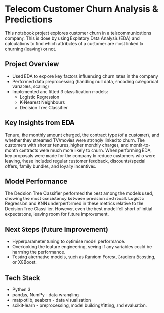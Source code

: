 # Telecom Customer Churn Analysis & Predictions

This notebook project explores customer churn in a telecommunications company. This is done by using
Explatory Data Analysis (EDA) and calculations to find which attributes of a customer are most linked
to churning (leaving) or not.

## Project Overview

- Used EDA to explore key factors influencing churn rates in the company
- Performed data preprocessing (handling null data, encoding categorical variables, scaling)
- Implemented and fitted 3 classification models:
    - Logistic Regression
    - K-Nearest Neighbours
    - Decision Tree Classifier

## Key Insights from EDA

Tenure, the monthly amount charged, the contract type (of a customer), and whether they streamed
TV/movies were strongly linked to churn.
The customers with shorter tenures, higher monthly charges, and month-to-month contracts were much
more likely to churn.
When performing EDA, key proposals were made for the company to reduce customers who were leaving, these
included regular customer feedback, discounts/special offers, family bundles, and loyalty incentives.

## Model Performance

The Decision Tree Classifier performed the best among the models used, showing the most consistency between precision and recall.
Logistic Regression and KNN underperformed in these metrics relative to the Decision Tree Classifier.
However, even the best model fell short of initial expectations, leaving room for future improvement.

## Next Steps (future improvement)

- Hyperparameter tuning to optimise model performance.
- Overlooking the feature engineering, seeing if any variables could be harming the performance.
- Testing alternative models, such as Random Forest, Gradient Boosting, or XGBoost.

## Tech Stack

- Python 3
- pandas, NumPy - data wrangling
- matplotlib, seaborn - data visualisation
- scikit-learn - preprocessing, model building/fitting, and evaluation.
